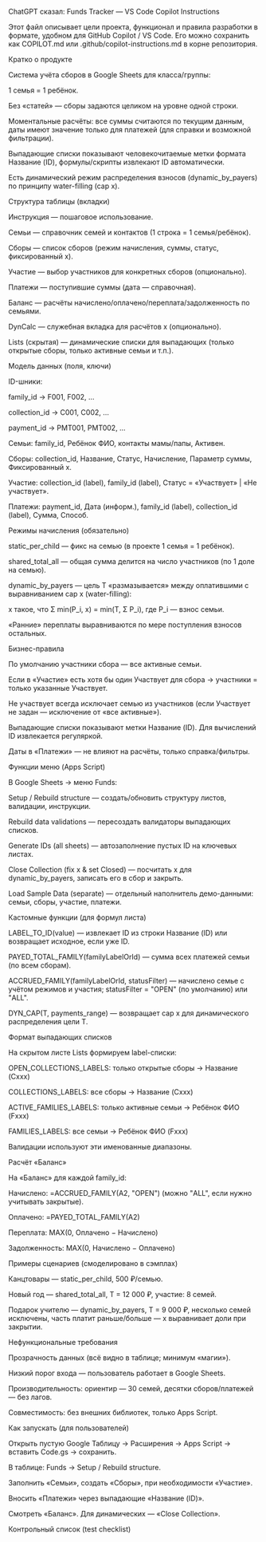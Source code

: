 ChatGPT сказал:
Funds Tracker — VS Code Copilot Instructions

Этот файл описывает цели проекта, функционал и правила разработки в формате, удобном для GitHub Copilot / VS Code. Его можно сохранить как COPILOT.md или .github/copilot-instructions.md в корне репозитория.

Кратко о продукте

Система учёта сборов в Google Sheets для класса/группы:

1 семья = 1 ребёнок.

Без «статей» — сборы задаются целиком на уровне одной строки.

Моментальные расчёты: все суммы считаются по текущим данным, даты имеют значение только для платежей (для справки и возможной фильтрации).

Выпадающие списки показывают человекочитаемые метки формата Название (ID), формулы/скрипты извлекают ID автоматически.

Есть динамический режим распределения взносов (dynamic_by_payers) по принципу water-filling (cap x).

Структура таблицы (вкладки)

Инструкция — пошаговое использование.

Семьи — справочник семей и контактов (1 строка = 1 семья/ребёнок).

Сборы — список сборов (режим начисления, суммы, статус, фиксированный x).

Участие — выбор участников для конкретных сборов (опционально).

Платежи — поступившие суммы (дата — справочная).

Баланс — расчёты начислено/оплачено/переплата/задолженность по семьями.

DynCalc — служебная вкладка для расчётов x (опционально).

Lists (скрытая) — динамические списки для выпадающих (только открытые сборы, только активные семьи и т.п.).

Модель данных (поля, ключи)

ID-шники:

family_id → F001, F002, …

collection_id → C001, C002, …

payment_id → PMT001, PMT002, …

Семьи: family_id, Ребёнок ФИО, контакты мамы/папы, Активен.

Сборы: collection_id, Название, Статус, Начисление, Параметр суммы, Фиксированный x.

Участие: collection_id (label), family_id (label), Статус = «Участвует» | «Не участвует».

Платежи: payment_id, Дата (информ.), family_id (label), collection_id (label), Сумма, Способ.

Режимы начисления (обязательно)

static_per_child — фикс на семью (в проекте 1 семья = 1 ребёнок).

shared_total_all — общая сумма делится на число участников (по 1 доле на семью).

dynamic_by_payers — цель T «размазывается» между оплатившими с выравниванием cap x (water-filling):

x такое, что Σ min(P_i, x) = min(T, Σ P_i), где P_i — взнос семьи.

«Ранние» переплаты выравниваются по мере поступления взносов остальных.

Бизнес-правила

По умолчанию участники сбора — все активные семьи.

Если в «Участие» есть хотя бы один Участвует для сбора → участники = только указанные Участвует.

Не участвует всегда исключает семью из участников (если Участвует не задан — исключение от «все активные»).

Выпадающие списки показывают метки Название (ID). Для вычислений ID извлекается регуляркой.

Даты в «Платежи» — не влияют на расчёты, только справка/фильтры.

Функции меню (Apps Script)

В Google Sheets → меню Funds:

Setup / Rebuild structure — создать/обновить структуру листов, валидации, инструкции.

Rebuild data validations — пересоздать валидаторы выпадающих списков.

Generate IDs (all sheets) — автозаполнение пустых ID на ключевых листах.

Close Collection (fix x & set Closed) — посчитать x для dynamic_by_payers, записать его в сбор и закрыть.

Load Sample Data (separate) — отдельный наполнитель демо-данными: семьи, сборы, участие, платежи.

Кастомные функции (для формул листа)

LABEL_TO_ID(value) — извлекает ID из строки Название (ID) или возвращает исходное, если уже ID.

PAYED_TOTAL_FAMILY(familyLabelOrId) — сумма всех платежей семьи (по всем сборам).

ACCRUED_FAMILY(familyLabelOrId, statusFilter) — начислено семье с учётом режимов и участия;
statusFilter = "OPEN" (по умолчанию) или "ALL".

DYN_CAP(T, payments_range) — возвращает cap x для динамического распределения цели T.

Формат выпадающих списков

На скрытом листе Lists формируем label-списки:

OPEN_COLLECTIONS_LABELS: только открытые сборы → Название (Cxxx)

COLLECTIONS_LABELS: все сборы → Название (Cxxx)

ACTIVE_FAMILIES_LABELS: только активные семьи → Ребёнок ФИО (Fxxx)

FAMILIES_LABELS: все семьи → Ребёнок ФИО (Fxxx)

Валидации используют эти именованные диапазоны.

Расчёт «Баланс»

На «Баланс» для каждой family_id:

Начислено: =ACCRUED_FAMILY(A2, "OPEN")
(можно "ALL", если нужно учитывать закрытые).

Оплачено: =PAYED_TOTAL_FAMILY(A2)

Переплата: MAX(0, Оплачено − Начислено)

Задолженность: MAX(0, Начислено − Оплачено)

Примеры сценариев (смоделировано в сэмплах)

Канцтовары — static_per_child, 500 ₽/семью.

Новый год — shared_total_all, T = 12 000 ₽, участие: 8 семей.

Подарок учителю — dynamic_by_payers, T = 9 000 ₽, несколько семей исключены, часть платит раньше/больше — x выравнивает доли при закрытии.

Нефункциональные требования

Прозрачность данных (всё видно в таблице; минимум «магии»).

Низкий порог входа — пользователь работает в Google Sheets.

Производительность: ориентир — 30 семей, десятки сборов/платежей — без лагов.

Совместимость: без внешних библиотек, только Apps Script.

Как запускать (для пользователей)

Открыть пустую Google Таблицу → Расширения → Apps Script → вставить Code.gs → сохранить.

В таблице: Funds → Setup / Rebuild structure.

Заполнить «Семьи», создать «Сборы», при необходимости «Участие».

Вносить «Платежи» через выпадающие «Название (ID)».

Смотреть «Баланс». Для динамических — «Close Collection».

Контрольный список (test checklist)